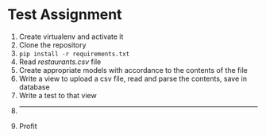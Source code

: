# Test Assignment

1. Create virtualenv and activate it
2. Clone the repository
3. `pip install -r requirements.txt`
4. Read *restaurants.csv* file
5. Create appropriate models with accordance to the contents of the file
6. Write a view to upload a csv file, read and parse the contents, save in database
7. Write a test to that view
8. ***********
9. Profit
